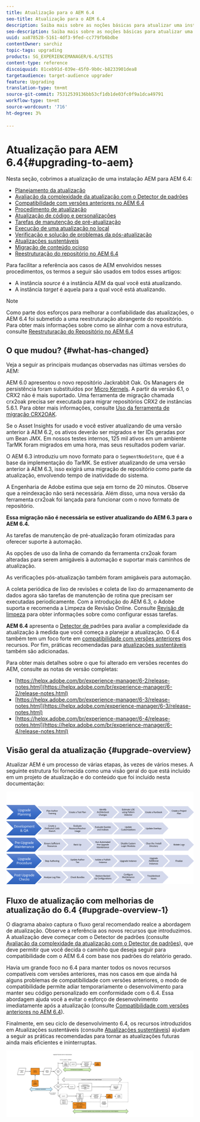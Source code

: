 ```yaml
---
title: Atualização para o AEM 6.4
seo-title: Atualização para o AEM 6.4
description: Saiba mais sobre as noções básicas para atualizar uma instalação de AEM mais antiga para a AEM 6.4.
seo-description: Saiba mais sobre as noções básicas para atualizar uma instalação de AEM mais antiga para a AEM 6.4.
uuid: aa878528-5161-4df3-9fed-cc779fb6bdbe
contentOwner: sarchiz
topic-tags: upgrading
products: SG_EXPERIENCEMANAGER/6.4/SITES
content-type: reference
discoiquuid: 81ceb91d-039e-45f0-9b0c-b8233901dea8
targetaudience: target-audience upgrader
feature: Upgrading
translation-type: tm+mt
source-git-commit: 75312539136bb53cf1db1de03fc0f9a1dca49791
workflow-type: tm+mt
source-wordcount: '716'
ht-degree: 3%

---
```



# Atualização para AEM 6.4{#upgrading-to-aem}

Nesta seção, cobrimos a atualização de uma instalação AEM para AEM 6.4:

* [Planejamento da atualização](/help/sites-deploying/upgrade-planning.md)
* [Avaliação da complexidade da atualização com o Detector de padrões](/help/sites-deploying/pattern-detector.md)
* [Compatibilidade com versões anteriores no AEM 6.4](/help/sites-deploying/backward-compatibility.md)
* [Procedimento de atualização](/help/sites-deploying/upgrade-procedure.md)
* [Atualização de código e personalizações](/help/sites-deploying/upgrading-code-and-customizations.md)
* [Tarefas de manutenção de pré-atualização](/help/sites-deploying/pre-upgrade-maintenance-tasks.md)
* [Execução de uma atualização no local](/help/sites-deploying/in-place-upgrade.md)
* [Verificação e solução de problemas da pós-atualização](/help/sites-deploying/post-upgrade-checks-and-troubleshooting.md)
* [Atualizações sustentáveis](/help/sites-deploying/sustainable-upgrades.md)
* [Migração de conteúdo ocioso](/help/sites-deploying/lazy-content-migration.md)
* [Reestruturação do repositório no AEM 6.4](/help/sites-deploying/repository-restructuring.md)

Para facilitar a referência aos casos de AEM envolvidos nesses procedimentos, os termos a seguir são usados em todos esses artigos:

* A instância *source* é a instância AEM da qual você está atualizando.
* A instância *target* é aquela para a qual você está atualizando.

>[!NOTE]
>
>Como parte dos esforços para melhorar a confiabilidade das atualizações, o AEM 6.4 foi submetido a uma reestruturação abrangente do repositório. Para obter mais informações sobre como se alinhar com a nova estrutura, consulte [Reestruturação do Repositório no AEM 6.4](/help/sites-deploying/repository-restructuring.md)

## O que mudou? {#what-has-changed}

Veja a seguir as principais mudanças observadas nas últimas versões do AEM:

AEM 6.0 apresentou o novo repositório Jackrabbit Oak. Os Managers de persistência foram substituídos por [Micro Kernels](/help/sites-deploying/recommended-deploys.md). A partir da versão 6.1, o CRX2 não é mais suportado. Uma ferramenta de migração chamada crx2oak precisa ser executada para migrar repositórios CRX2 de instâncias 5.6.1. Para obter mais informações, consulte [Uso da ferramenta de migração CRX2OAK](/help/sites-deploying/using-crx2oak.md).

Se o Asset Insights for usado e você estiver atualizando de uma versão anterior à AEM 6.2, os ativos deverão ser migrados e ter IDs geradas por um Bean JMX. Em nossos testes internos, 125 mil ativos em um ambiente TarMK foram migrados em uma hora, mas seus resultados podem variar.

O AEM 6.3 introduziu um novo formato para o `SegmentNodeStore`, que é a base da implementação do TarMK. Se estiver atualizando de uma versão anterior à AEM 6.3, isso exigirá uma migração de repositório como parte da atualização, envolvendo tempo de inatividade do sistema.

A Engenharia de Adobe estima que seja em torno de 20 minutos. Observe que a reindexação não será necessária. Além disso, uma nova versão da ferramenta crx2oak foi lançada para funcionar com o novo formato de repositório.

**Essa migração não é necessária se estiver atualizando do AEM 6.3 para o AEM 6.4.**

As tarefas de manutenção de pré-atualização foram otimizadas para oferecer suporte à automação.

As opções de uso da linha de comando da ferramenta crx2oak foram alteradas para serem amigáveis à automação e suportar mais caminhos de atualização.

As verificações pós-atualização também foram amigáveis para automação.

A coleta periódica de lixo de revisões e coleta de lixo do armazenamento de dados agora são tarefas de manutenção de rotina que precisam ser executadas periodicamente. Com a introdução do AEM 6.3, o Adobe suporta e recomenda a Limpeza de Revisão Online. Consulte [Revisão de limpeza](/help/sites-deploying/revision-cleanup.md) para obter informações sobre como configurar essas tarefas.

**AEM 6.4** apresenta o  [Detector de ](/help/sites-deploying/pattern-detector.md) padrões para avaliar a complexidade da atualização à medida que você começa a planejar a atualização. O 6.4 também tem um foco forte em [compatibilidade com versões anteriores](/help/sites-deploying/backward-compatibility.md) dos recursos. Por fim, práticas recomendadas para [atualizações sustentáveis](/help/sites-deploying/sustainable-upgrades.md) também são adicionadas.

Para obter mais detalhes sobre o que foi alterado em versões recentes do AEM, consulte as notas de versão completas:

* [https://helpx.adobe.com/br/experience-manager/6-2/release-notes.html](https://helpx.adobe.com/br/experience-manager/6-2/release-notes.html)
* [https://helpx.adobe.com/br/experience-manager/6-3/release-notes.html](https://helpx.adobe.com/experience-manager/6-3/release-notes.html)
* [https://helpx.adobe.com/br/experience-manager/6-4/release-notes.html](https://helpx.adobe.com/br/experience-manager/6-4/release-notes.html)

## Visão geral da atualização {#upgrade-overview}

Atualizar AEM é um processo de várias etapas, às vezes de vários meses. A seguinte estrutura foi fornecida como uma visão geral do que está incluído em um projeto de atualização e do conteúdo que foi incluído nesta documentação:

![screen_shot_2018-03-30at80708am](assets/screen_shot_2018-03-30at80708am.png)

## Fluxo de atualização com melhorias de atualização do 6.4 {#upgrade-overview-1}

O diagrama abaixo captura o fluxo geral recomendado realce a abordagem de atualização. Observe a referência aos novos recursos que introduzimos. A atualização deve começar com o Detector de padrões (consulte [Avaliação da complexidade da atualização com o Detector de padrões](/help/sites-deploying/pattern-detector.md)), que deve permitir que você decida o caminho que deseja seguir para compatibilidade com o AEM 6.4 com base nos padrões do relatório gerado.

Havia um grande foco no 6.4 para manter todos os novos recursos compatíveis com versões anteriores, mas nos casos em que ainda há alguns problemas de compatibilidade com versões anteriores, o modo de compatibilidade permite adiar temporariamente o desenvolvimento para manter seu código personalizado em conformidade com o 6.4. Essa abordagem ajuda você a evitar o esforço de desenvolvimento imediatamente após a atualização (consulte [Compatibilidade com versões anteriores no AEM 6.4](/help/sites-deploying/backward-compatibility.md)).

Finalmente, em seu ciclo de desenvolvimento 6.4, os recursos introduzidos em Atualizações sustentáveis (consulte [Atualizações sustentáveis](/help/sites-deploying/sustainable-upgrades.md)) ajudam a seguir as práticas recomendadas para tornar as atualizações futuras ainda mais eficientes e ininterruptas.

![6_4_upgrade_overviewflowchart-newpage3](assets/6_4_upgrade_overviewflowchart-newpage3.png)


